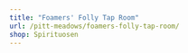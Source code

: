 ```yaml
---
title: "Foamers' Folly Tap Room"
url: /pitt-meadows/foamers-folly-tap-room/
shop: Spirituosen
---
```

